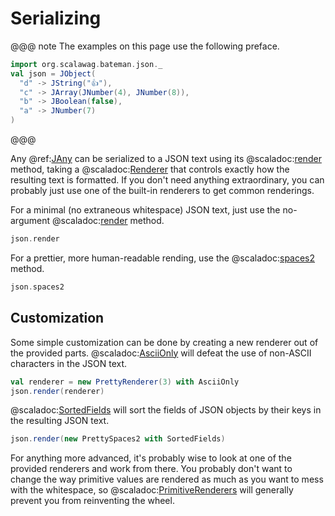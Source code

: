 # Serializing

@@@ note
The examples on this page use the following preface.
```scala mdoc:silent
import org.scalawag.bateman.json._
val json = JObject(
  "d" -> JString("👍"),
  "c" -> JArray(JNumber(4), JNumber(8)),
  "b" -> JBoolean(false),
  "a" -> JNumber(7)
)
```
@@@


Any @ref:[JAny](model.md) can be serialized to a JSON text using its
@scaladoc:[render](org.scalawag.bateman.json.JAny#render(renderer:org.scalawag.bateman.json.Renderer):String) method, taking a
@scaladoc:[Renderer](org.scalawag.bateman.json.Renderer) that controls 
exactly how the resulting text is formatted. If you don't need anything 
extraordinary, you can probably just use one of the built-in renderers to get 
common renderings.

For a minimal (no extraneous whitespace) JSON text, just use the 
no-argument @scaladoc:[render](org.scalawag.bateman.json.JAny#render:String)
method.

```scala mdoc:bateman:value
json.render
```

For a prettier, more human-readable rending, use the
@scaladoc:[spaces2](org.scalawag.bateman.json.JAny#spaces2:String) method.

```scala mdoc:bateman:value
json.spaces2
```

## Customization

Some simple customization can be done by creating a new renderer out of the 
provided parts. @scaladoc:[AsciiOnly](org.scalawag.bateman.json.AsciiOnly) 
will defeat the use of non-ASCII characters in the JSON text. 

```scala mdoc:bateman:value
val renderer = new PrettyRenderer(3) with AsciiOnly
json.render(renderer)
```

@scaladoc:[SortedFields](org.scalawag.bateman.json.SortedFields)
will sort the fields of JSON objects by their keys in the resulting JSON text.

```scala mdoc:bateman:value
json.render(new PrettySpaces2 with SortedFields)
```

For anything more advanced, it's probably wise to look at one of the 
provided renderers and work from there. You probably don't want to change 
the way primitive values are rendered as much as you want to mess with the 
whitespace, so 
@scaladoc:[PrimitiveRenderers](org.scalawag.bateman.json.PrimitiveAppenders)
will generally prevent you from reinventing the wheel.
